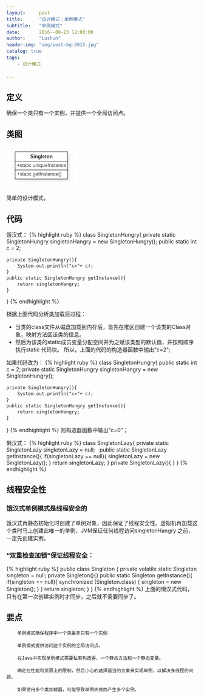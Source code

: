 ```yaml
---
layout:     post
title:      "设计模式：单例模式"
subtitle:   "单例模式"
date:       2016--08-23 12:00:00
author:     "Lushun"
header-img: "img/post-bg-2015.jpg"
catalog: true
tags:
    - 设计模式

---
```


## 定义
确保一个类只有一个实例，并提供一个全局访问点。

## 类图
![](/img/in-post/post-2016-08-23/1.png)

简单的设计模式。

## 代码
饿汉式：
{% highlight ruby %}
class SingletonHungry{
    private static SingletonHungry singletonHangry = new SingletonHungry();
    public static int c = 2;

    private SingletonHungry(){
        System.out.println("c="+ c);
    }
    public static SingletonHungry getInstance(){
        return singletonHangry;
    }
}
{% endhighlight %}

 根据上面代码分析类加载后过程：
 * 当类的class文件从磁盘加载到内存后，首先在堆区创建一个该类的Class对象，映射方法区该类的信息。
 * 然后为该类的static成员变量分配空间并为之赋该类型的默认值，并按照顺序执行static 代码块。
所以，上面的代码的构造器函数中输出“c=2";

如果代码改为：
{% highlight ruby %}
class SingletonHungry{
    public static int c = 2;
    private static SingletonHungry singletonHangry = new SingletonHungry();

    private SingletonHungry(){
        System.out.println("c="+ c);
    }
    public static SingletonHungry getInstance(){
        return singletonHangry;
    }
}
{% endhighlight %}
则构造器函数中输出“c=0”；

懒汉式：
{% highlight ruby %}
class SingletonLazy{
    private static SingletonLazy singletonLazy = null;
 
    public static SingletonLazy getInstance(){
        if(singletonLazy == null){
            singletonLazy = new SingletonLazy();
        }
        return singletonLazy;
    }
    private SingletonLazy(){
    }
}
{% endhighlight %}
## 线程安全性

### 饿汉式单例模式是线程安全的

饿汉式再静态初始化时创建了单例对象，因此保证了线程安全性。虚拟机再加载这个类时马上创建此唯一的单例，JVM保证任何线程访问singletonHangry 之前，一定先创建实例。

### “双重检查加锁"保证线程安全：

{% highlight ruby %}
public class Singleton {
    private volatile static Singleton singleton = null;
    private Singleton(){}
    public static Singleton getInstance(){
        if(singleton == null){
            synchronized (Singleton.class) {
                singleton = new Singleton();
            }
        }
        return singleton;
    }
}
{% endhighlight %}
上面的懒汉式代码，只有在第一次创建实例时才同步，之后就不需要同步了。

## 要点

        单例模式确保程序中一个类最多只有一个实例

        单例模式提供访问这个实例的全局访问点。

        在Java中实现单例模式需要私有构造器，一个静态方法和一个静态变量。

        确定在性能和资源上的限制，然后小心的选择适当的方案来实现单例，以解决多线程的问题。

        如果使用多个类加载器，可能导致单例失效而产生多个实例。
